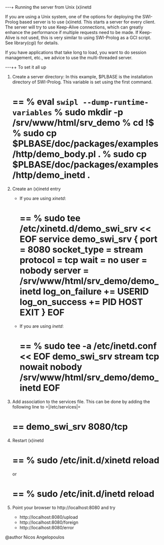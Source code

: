 ---+ Running the server from Unix (x)inetd

If you are using a Unix system,  one   of  the options for deploying the
SWI-Prolog based server is to use  (x)inetd.   This  starts a server for
every client. The server will try   to use Keep-Alive connections, which
can greatly enhance the performance  if   multiple  requests  need to be
made. If Keep-Alive  is  not  used,  this   is  very  similar  to  using
SWI-Prolog as a GCI script. See library(cgi) for details.

If you have applications that take long to  load, you want to do session
management, etc., we advice to use the multi-threaded server.


---++ To set it all up

 1. Create a server directory:  In this example,  $PLBASE
    is the installation directory of SWI-Prolog.  This
    variable is set using the first command.

    ==
    % eval `swipl --dump-runtime-variables`
    % sudo mkdir -p /srv/www/html/srv_demo
    % cd !$
    % sudo cp $PLBASE/doc/packages/examples/http/demo_body.pl .
    % sudo cp $PLBASE/doc/packages/examples/http/demo_inetd .
    ==

 2. Create an (x)inetd entry

    * If you are using *xinetd*:

      ==
      % sudo tee /etc/xinetd.d/demo_swi_srv << EOF
      service demo_swi_srv
      {
      port                    = 8080
      socket_type             = stream
      protocol                = tcp
      wait                    = no
      user                    = nobody
      server                  = /srv/www/html/srv_demo/demo_inetd
      log_on_failure  += USERID
      log_on_success  += PID HOST EXIT
      }
      EOF
      ==

    * If you are using *inetd*:

      ==
      % sudo tee -a /etc/inetd.conf << EOF
      demo_swi_srv stream tcp nowait nobody /srv/www/html/srv_demo/demo_inetd
      EOF
      ==

 3. Add association to the services file. This can be done by adding the
    following line to =|/etc/services|=

    ==
    demo_swi_srv   8080/tcp
    ==

 4. Restart (x)inetd

    ==
    % sudo /etc/init.d/xinetd reload
    ==

    or

    ==
    % sudo /etc/init.d/inetd reload
    ==

 5. Point your browser to http://localhost:8080 and try

    - http://localhost:8080/upload
    - http://localhost:8080/foreign
    - http://localhost:8080/error

@author Nicos Angelopoulos
